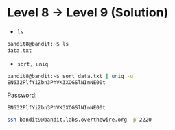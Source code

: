 # Level 8 -> Level 9 (Solution)

- `ls`

```bash
bandit8@bandit:~$ ls
data.txt
```

- `sort, uniq`

```bash
bandit8@bandit:~$ sort data.txt | uniq -u
EN632PlfYiZbn3PhVK3XOGSlNInNE00t
```

Password:

`EN632PlfYiZbn3PhVK3XOGSlNInNE00t`

```bash
ssh bandit9@bandit.labs.overthewire.org -p 2220
```
